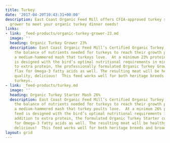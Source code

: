 ```yaml
---
title: Turkey
date: '2017-04-20T10:43:31+00:00'
description: East Coast Organic Feed Mill offers CFIA-approved turkey starter and
  grower to meet your organic turkey dinner needs!
links:
- link: _feed-products/organic-turkey-grower-23.md
  image: ''
  heading: Organic Turkey Grower 23%
  description: East Coast Organic Feed Mill’s Certified Organic Turkey Grower meets
    the balance of nutrients needed for turkeys to reach their growth potential in
    a medium-hammered mash that turkeys love.  At a minimum 23% protein, this feed
    is designed with the bird’s optimal nutritional requirements in mind. In addition
    to extra protein, the professionally formulated Organic Turkey Grower contains
    flax for Omega-3 fatty acids as well. The resulting meat will be healthy, high
    quality, delicious!  This feed works well for both heritage breeds and broad breasted
    turkeys.
- link: _feed-products/turkey.md
  image: ''
  heading: Organic Turkey Starter Mash 26%
  description: East Coast Organic Feed Mill’s Certified Organic Turkey Starter meets
    the balance of nutrients needed for turkeys to reach their growth potential in
    a medium-hammered mash that turkey poults love.  At a minimum 26% protein, this
    feed is designed with the bird’s optimal nutritional requirements in mind. In
    addition to extra protein, the formulated Organic Turkey Starter contains flax
    for Omega-3 fatty acids as well. The resulting meat will be healthy, high quality,
    delicious!  This feed works well for both heritage breeds and broad breasted turkeys.
layout: grid
---
```

